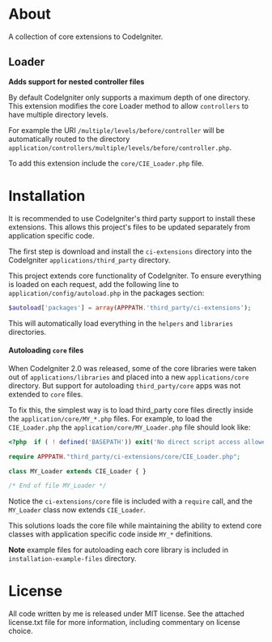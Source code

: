 About
=====

A collection of core extensions to CodeIgniter.

Loader
------

**Adds support for nested controller files**

By default CodeIgniter only supports a maximum depth of one directory. This
extension modifies the core Loader method to allow `controllers` to have
multiple directory levels.

For example the URI `/multiple/levels/before/controller` will be automatically
routed to the directory
`application/controllers/multiple/levels/before/controller.php`.

To add this extension include the `core/CIE_Loader.php` file.

Installation
============

It is recommended to use CodeIgniter's third party support to install these
extensions. This allows this project's files to be updated separately from
application specific code.

The first step is download and install the `ci-extensions` directory into the
CodeIgniter `applications/third_party` directory.

This project extends core functionality of CodeIgniter. To ensure everything is
loaded on each request, add the following line to
`application/config/autoload.php` in the packages section:

```php
$autoload['packages'] = array(APPPATH.'third_party/ci-extensions');
```

This will automatically load everything in the `helpers` and `libraries`
directories.

#### Autoloading `core` files ####

When CodeIgniter 2.0 was released, some of the core libraries were taken out of
`applications/libraries` and placed into a new `applications/core` directory.
But support for autoloading `third_party/core` apps was not extended to `core`
files.

To fix this, the simplest way is to load third_party core files directly inside the
`application/core/MY_*.php` files. For example, to load the `CIE_Loader.php`
the `application/core/MY_Loader.php` file should look like:

```php
<?php  if ( ! defined('BASEPATH')) exit('No direct script access allowed');

require APPPATH."third_party/ci-extensions/core/CIE_Loader.php";

class MY_Loader extends CIE_Loader { }

/* End of file MY_Loader */
```

Notice the `ci-extensions/core` file is included with a `require` call, and the
`MY_Loader` class now extends `CIE_Loader`.

This solutions loads the core file while maintaining the ability to extend core
classes with application specific code inside `MY_*` definitions.

**Note** example files for autoloading each core library is included in
`installation-example-files` directory.

License
================================================================================

All code written by me is released under MIT license. See the attached
license.txt file for more information, including commentary on license choice.
